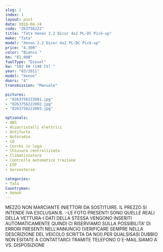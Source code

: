 ```yaml
---
slug: 1
index: 1
layout: post
date: 2016-04-24
code: "263756222"
title: "Tata Xenon 2.2 Dicor 4x2 PL-DC Pick-up"
make: "Tata"
model: "Xenon 2.2 Dicor 4x2 PL-DC Pick-up"
price: "4.300"
color: "Bianco "
km: "81.000"
fuelType: "Diesel"
kw: "103 kW (140 CV) "
year: "03/2011"
model: "Xenon"
doors: "4"
transmission: "Manuale"

pictures:
- "0263756222001.jpg"
- "0263756222002.jpg"
- "0263756222003.jpg"

optionals:
- ABS
- Alzacristalli elettrici
- Antifurto
- Autoradio
- CD
- Cerchi in lega
- Chiusura centralizzata
- Climatizzatore
- Controllo automatico trazione
- ESP
- Servosterzo

categories:
- Tata
Countryman:
- Xenon
---
```

MEZZO NON MARCIANTE INIETTORI DA SOSTITUIRE. IL PREZZO SI INTENDE IVA ESCLUSAN.B. :-LE FOTO PRESENTI SONO QUELLE REALI DELLA VETTURA-I DATI DELLA STESSA VENGONO INSERITI AUTOMATICAMENTE QUINDI CI RISERVIAMO SULLA POSSIBILITA' DI ERRORI PRESENTI NELL'ANNUNCIO (VERIFICARE SEMPRE NELLA DESCRIZIONE DEL VEICOLO SCRITTA DA NOI).PER QUALSISASI DUBBIO NON ESITATE A CONTATTARCI TRAMITE TELEFONO O E-MAIL.SIAMO A VS. DISPOSIZIONE
